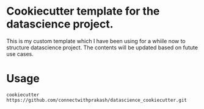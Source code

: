 # Cookiecutter template for the datascience project.  
This is my custom template which I have been using for a whiile now to structure datascience project. The contents will be updated based on futute use cases.  

# Usage  
`cookiecutter https://github.com/connectwithprakash/datascience_cookiecutter.git`  
